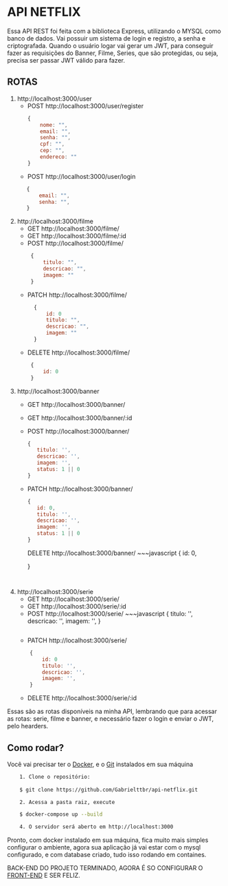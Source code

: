 # API NETFLIX

Essa API REST foi feita com a biblioteca Express, utilizando o MYSQL como banco de dados. Vai possuir um sistema de login e registro, a senha e criptografada. Quando o usuário logar vai gerar um JWT, para conseguir fazer as requisições do Banner, Filme, Series, que são protegidas, ou seja, precisa ser passar JWT válido para fazer.

## ROTAS

1. http://localhost:3000/user
    * POST   http://localhost:3000/user/register
        ~~~javascript
        {
            nome: "",
            email: "",
            senha: "",
            cpf: "",
            cep: "",
            endereco: ""
        }
        ~~~
    * POST   http://localhost:3000/user/login
     ~~~javascript
        {
            email: "",
            senha: "",
        }
    ~~~
2. http://localhost:3000/filme
    * GET    http://localhost:3000/filme/
    * GET    http://localhost:3000/filme/:id
    * POST   http://localhost:3000/filme/
       ~~~javascript
        {
            titulo: "",
            descricao: "",
            imagem: ""
        }
      ~~~
    * PATCH  http://localhost:3000/filme/
      ~~~javascript
        {
            id: 0
            titulo: "",
            descricao: "",
            imagem: ""
        }
      ~~~
    * DELETE http://localhost:3000/filme/
       ~~~javascript
        {
            id: 0
        }
      ~~~
3. http://localhost:3000/banner
    * GET    http://localhost:3000/banner/
    * GET    http://localhost:3000/banner/:id
    * POST   http://localhost:3000/banner/
         ~~~javascript
        {
            titulo: '',
            descricao: '',
            imagem: '',
            status: 1 || 0
        }
      ~~~
    * PATCH  http://localhost:3000/banner/
         ~~~javascript
        {
            id: 0,
            titulo: '',
            descricao: '',
            imagem: '',
            status: 1 || 0
        }
      ~~~
      DELETE  http://localhost:3000/banner/
            ~~~javascript
        {
            id: 0,
      
        }
      ~~~
    
4. http://localhost:3000/serie
    * GET    http://localhost:3000/serie/
    * GET    http://localhost:3000/serie/:id
    * POST   http://localhost:3000/serie/
          ~~~javascript
        {
            titulo: '',
            descricao: '',
            imagem: '',
        }
      ~~~
    * PATCH  http://localhost:3000/serie/
    ~~~javascript
        {
            id: 0
            titulo: '',
            descricao: '',
            imagem: '',
        }
      ~~~
    * DELETE http://localhost:3000/serie/:id


Essas são as rotas disponíveis na minha API, lembrando que para acessar as rotas: serie, filme e banner, e necessário fazer o login e enviar o JWT, pelo hearders.

## Como rodar?

Você vai precisar ter o  [Docker](https://docs.docker.com/get-docker/), e o [Git](https://git-scm.com/) instalados em sua máquina

```bash
    1. Clone o repositório:
    
    $ git clone https://github.com/Gabrielttbr/api-netflix.git

    2. Acessa a pasta raiz, execute

    $ docker-compose up --build

    4. O servidor será aberto em http://localhost:3000
```

Pronto, com docker instalado em sua máquina, fica muito mais simples configurar o ambiente, agora sua aplicação já vai estar com o mysql configurado, e com database criado, tudo isso rodando em containes.

BACK-END DO PROJETO TERMINADO, AGORA É SO CONFIGURAR O  [FRONT-END](https://github.com/Gabrielttbr/client-netflix) E SER FELIZ.
